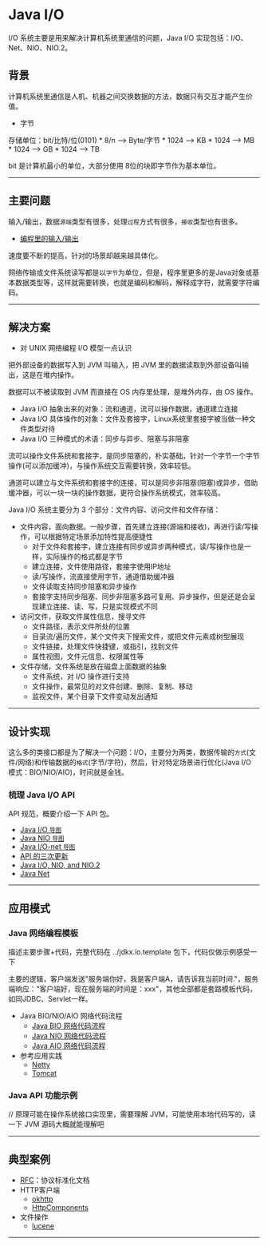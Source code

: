 #   Java I/O

I/O 系统主要是用来解决计算机系统里通信的问题，Java I/O 实现包括：I/O、Net、NIO、NIO.2。

##  背景

计算机系统里通信是人机、机器之间交换数据的方法，数据只有交互才能产生价值。

-   字节

存储单位：bit/比特/位(0101) * 8/n --> Byte/字节 * 1024 --> KB * 1024 --> MB * 1024 --> GB * 1024 -->  TB

bit 是计算机最小的单位，大部分使用 8位的块即字节作为基本单位。

----

##  主要问题

输入/输出，数据`源端`类型有很多，处理`过程`方式有很多，`接收`类型也有很多。

-   [编程里的输入/输出](http://assets.processon.com/chart_image/5de475dae4b0d1f8f2c71681.png)

速度要不断的提高，针对的场景却越来越具体化。

网络传输或文件系统读写都是以`字节`为单位，但是，程序里更多的是Java对象或基本数据类型等，这样就需要转换，也就是编码和解码，解释成字符，就需要字符编码。

----

##  解决方案

-   对 UNIX 网络编程 I/O 模型一点认识

把外部设备的数据写入到 JVM 叫输入，把 JVM 里的数据读取到外部设备叫输出，这是在堆内操作。

数据可以不被读取到 JVM 而直接在 OS 内存里处理，是堆外内存，由 OS 操作。

-   Java I/O 抽象出来的对象：流和通道，流可以操作数据，通道建立连接
-   Java I/O 具体操作的对象：文件及套接字，Linux系统里套接字被当做一种文件类型对待 
-   Java I/O 三种模式的术语：同步与异步、阻塞与非阻塞

流可以操作文件系统和套接字，是同步阻塞的，朴实基础，针对一个字节一个字节操作(可以添加缓冲)，与操作系统交互需要转换，效率较低。

通道可以建立与文件系统和套接字的连接，可以是同步非阻塞(阻塞)或异步，借助缓冲器，可以一块一块的操作数据，更符合操作系统模式，效率较高。

Java I/O 系统主要分为 3 个部分：文件内容、访问文件和文件存储：

-   文件内容，面向数据。一般步骤，首先建立连接(源端和接收)，再进行读/写操作，可以根据特定场景添加特性提高便捷性
    -   对于文件和套接字，建立连接有同步或异步两种模式，读/写操作也是一样，实际操作的格式都是字节
    -   建立连接，文件使用路径，套接字使用IP地址
    -   读/写操作，流直接使用字节，通道借助缓冲器
    -   文件读取支持同步阻塞和异步操作
    -   套接字支持同步阻塞、同步非阻塞多路可复用、异步操作，但是还是会呈现建立连接、读、写，只是实现模式不同
-   访问文件，获取文件属性信息，搜寻文件
    -   文件路径，表示文件所处的位置
    -   目录流/遍历文件，某个文件夹下搜索文件，或把文件元素成树型展现
    -   文件链接，处理文件快捷键，或指引，找到文件
    -   属性视图，文件元信息、权限属性等
-   文件存储，文件系统是放在磁盘上面数据的抽象
    -   文件系统，对 I/O 操作进行支持
    -   文件操作，最常见的对文件创建、删除、复制、移动
    -   监视文件，某个目录下文件变动发出通知

----

##  设计实现

这么多的类接口都是为了解决一个问题：I/O，主要分为两类，数据传输的`方式`(文件/网络)和传输数据的`格式`(字节/字符)，然后，针对特定场景进行优化(Java I/O 模式：BIO/NIO/AIO)，时间就是金钱。

### 梳理 Java I/O API

API 规范，概要介绍一下 API 包。

-   [Java I/O `导图`](https://www.processon.com/view/link/5e52272fe4b07f2b831eed43)
-   [Java NIO `导图`](https://www.processon.com/view/link/5e522760e4b0d4dc876904a1)
-   [Java I/O-net `导图`](https://www.processon.com/view/link/5e52274ae4b07f2b831eed6e)
-   [API 的三次更新](100x.md)
-   [Java I/O, NIO, and NIO.2](101x.md)
-   [Java Net](102x.md)

----

##  应用模式


### Java 网络编程模板

描述主要步骤+代码，完整代码在 ../jdkx.io.template 包下，代码仅做示例感受一下

主要的逻辑，客户端发送"服务端你好，我是客户端A，请告诉我当前时间."，服务端响应："客户端好，现在服务端的时间是：xxx"，其他全部都是套路模板代码，如同JDBC、Servlet一样。

-   Java  BIO/NIO/AIO 网络代码流程
    -   [Java BIO 网络代码流程](210x.md)
    -   [Java NIO 网络代码流程](220x.md)
    -   [Java AIO 网络代码流程](230x.md)
-   参考应用实践
    -   [Netty](https://netty.io/)
    -   [Tomcat](http://tomcat.apache.org/)


### Java API 功能示例

// 原理可能在操作系统接口实现里，需要理解 JVM，可能使用本地代码写的，读一下 JVM 源码大概就能理解吧


----

##  典型案例

-   [RFC](https://www.ietf.org/)：协议标准化文档
-   HTTP客户端
    -   [okhttp](https://square.github.io/okhttp/)
    -   [HttpComponents](http://hc.apache.org/)
-   文件操作
    -   [lucene](https://lucene.apache.org/)

----